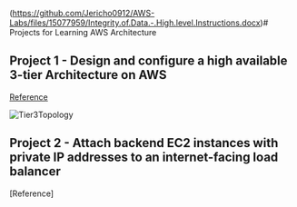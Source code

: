 (https://github.com/Jericho0912/AWS-Labs/files/15077959/Integrity.of.Data.-.High.level.Instructions.docx)# Projects for Learning AWS Architecture

## Project 1 - Design and configure a high available 3-tier Architecture on AWS 
[Reference](https://docs.aws.amazon.com/pdfs/whitepapers/latest/serverless-multi-tier-architectures-api-gateway-lambda/serverless-multi-tier-architectures-api-gateway-lambda.pdf#three-tier-architecture-overview)

![Tier3Topology](https://github.com/Jericho0912/AWS-Three-Tier-Architecture/assets/74029983/60678769-f5e1-4689-a017-81dacbdfdc25)

## Project 2 - Attach backend EC2 instances with private IP addresses to an internet-facing load balancer


[Reference] 
